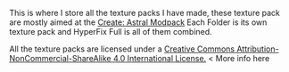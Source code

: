 This is where I store all the texture packs I have made, these texture pack are mostly aimed at the [Create: Astral Modpack](https://www.curseforge.com/minecraft/modpacks/create-astral)
Each Folder is its own texture pack and HyperFix Full is all of them combined. 

All the texture packs are licensed under a [Creative Commons Attribution-NonCommercial-ShareAlike 4.0 International License.](https://creativecommons.org/licenses/by-nc-sa/4.0/) < More info here

